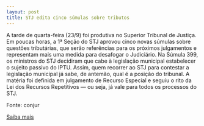 ```yaml
---
layout: post
title: STJ edita cinco súmulas sobre tributos
---
```

<p>A tarde de quarta-feira (23/9) foi produtiva no Superior Tribunal de Justiça. Em poucas horas, a 1ª Seção do STJ aprovou cinco novas súmulas sobre questões tributárias, que serão referências para os próximos julgamentos e representam mais uma medida para desafogar o Judiciário. Na Súmula 399, os ministros do STJ decidiram que cabe à legislação municipal estabelecer o sujeito passivo do IPTU. Assim, quem recorrer ao STJ para contestar a legislação municipal já sabe, de antemão, qual é a posição do tribunal. A matéria foi definida em julgamento de Recurso Especial e seguiu o rito da Lei dos Recursos Repetitivos — ou seja, já vale para todos os processos do STJ.</p><p>Fonte: conjur</p><p><a href="http://www.conjur.com.br/2009-set-25/stj-edita-cinco-sumulas-icms-iptu-fgts-divida-ativa" target="_blank">Saiba mais </a></p>
